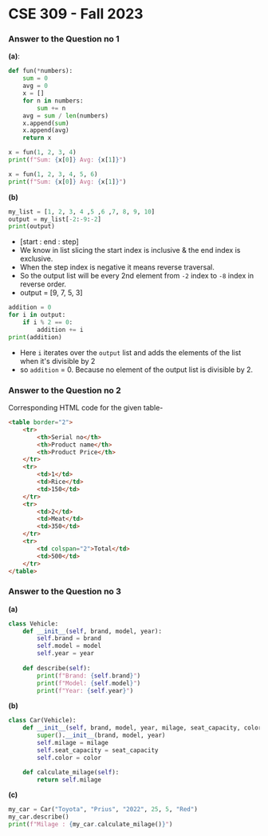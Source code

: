 # CSE 309 - Fall 2023

### Answer to the Question no 1

**(a)**:  
```python
def fun(*numbers):
    sum = 0
    avg = 0
    x = []
    for n in numbers:
        sum += n
    avg = sum / len(numbers)
    x.append(sum)
    x.append(avg)
    return x

x = fun(1, 2, 3, 4)
print(f"Sum: {x[0]} Avg: {x[1]}")

x = fun(1, 2, 3, 4, 5, 6)
print(f"Sum: {x[0]} Avg: {x[1]}")
```  

**(b)**  
```python
my_list = [1, 2, 3, 4 ,5 ,6 ,7, 8, 9, 10]
output = my_list[-2:-9:-2]
print(output)
```  

- [start : end : step]
- We know in list slicing the start index is inclusive & the end index is exclusive.   
- When the step index is negative it means reverse traversal.  
- So the output list will be every 2nd element from `-2` index to `-8` index in reverse order.  
- output = [9, 7, 5, 3]  

```python
addition = 0
for i in output:
    if i % 2 == 0:
        addition += i
print(addition)
```  

- Here `i` iterates over the `output` list and adds the elements of the list when it's divisible by 2
- so `addition` = 0. Because no element of the output list is divisible by 2.  


### Answer to the Question no 2

Corresponding HTML code for the given table-   

```html  
<table border="2">
    <tr>
        <th>Serial no</th>
        <th>Product name</th>
        <th>Product Price</th>
    </tr>
    <tr>
        <td>1</td>
        <td>Rice</td>
        <td>150</td>
    </tr>
    <tr>
        <td>2</td>
        <td>Meat</td>
        <td>350</td>
    </tr>
    <tr>
        <td colspan="2">Total</td>
        <td>500</td>
    </tr>
</table>
```  


### Answer to the Question no 3  

**(a)**  

```python
class Vehicle:
    def __init__(self, brand, model, year):
        self.brand = brand
        self.model = model
        self.year = year
    
    def describe(self):
        print(f"Brand: {self.brand}")
        print(f"Model: {self.model}")
        print(f"Year: {self.year}")

```   

**(b)**  

```python
class Car(Vehicle):
    def __init__(self, brand, model, year, milage, seat_capacity, color):
        super().__init__(brand, model, year)
        self.milage = milage
        self.seat_capacity = seat_capacity
        self.color = color

    def calculate_milage(self):
        return self.milage
```

**(c)**  

```python
my_car = Car("Toyota", "Prius", "2022", 25, 5, "Red")
my_car.describe()
print(f"Milage : {my_car.calculate_milage()}")
```
